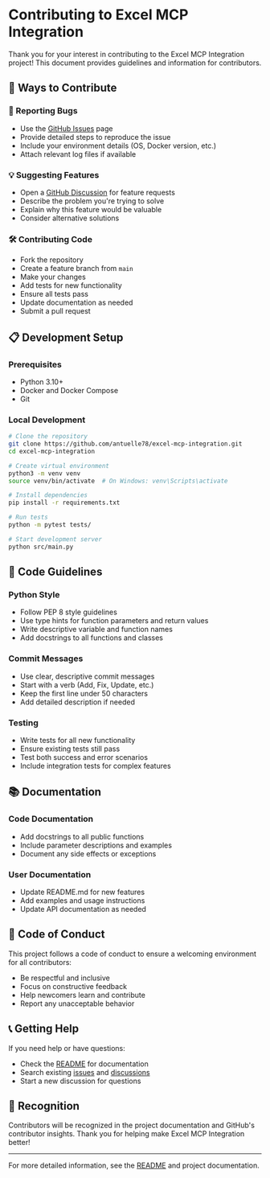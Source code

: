 # Contributing to Excel MCP Integration

Thank you for your interest in contributing to the Excel MCP Integration project! This document provides guidelines and information for contributors.

## 🚀 Ways to Contribute

### 🐛 Reporting Bugs
- Use the [GitHub Issues](https://github.com/antuelle78/excel-mcp-integration/issues) page
- Provide detailed steps to reproduce the issue
- Include your environment details (OS, Docker version, etc.)
- Attach relevant log files if available

### 💡 Suggesting Features
- Open a [GitHub Discussion](https://github.com/antuelle78/excel-mcp-integration/discussions) for feature requests
- Describe the problem you're trying to solve
- Explain why this feature would be valuable
- Consider alternative solutions

### 🛠️ Contributing Code
- Fork the repository
- Create a feature branch from `main`
- Make your changes
- Add tests for new functionality
- Ensure all tests pass
- Update documentation as needed
- Submit a pull request

## 📋 Development Setup

### Prerequisites
- Python 3.10+
- Docker and Docker Compose
- Git

### Local Development
```bash
# Clone the repository
git clone https://github.com/antuelle78/excel-mcp-integration.git
cd excel-mcp-integration

# Create virtual environment
python3 -m venv venv
source venv/bin/activate  # On Windows: venv\Scripts\activate

# Install dependencies
pip install -r requirements.txt

# Run tests
python -m pytest tests/

# Start development server
python src/main.py
```

## 📝 Code Guidelines

### Python Style
- Follow PEP 8 style guidelines
- Use type hints for function parameters and return values
- Write descriptive variable and function names
- Add docstrings to all functions and classes

### Commit Messages
- Use clear, descriptive commit messages
- Start with a verb (Add, Fix, Update, etc.)
- Keep the first line under 50 characters
- Add detailed description if needed

### Testing
- Write tests for all new functionality
- Ensure existing tests still pass
- Test both success and error scenarios
- Include integration tests for complex features

## 📚 Documentation

### Code Documentation
- Add docstrings to all public functions
- Include parameter descriptions and examples
- Document any side effects or exceptions

### User Documentation
- Update README.md for new features
- Add examples and usage instructions
- Update API documentation as needed

## 🤝 Code of Conduct

This project follows a code of conduct to ensure a welcoming environment for all contributors:

- Be respectful and inclusive
- Focus on constructive feedback
- Help newcomers learn and contribute
- Report any unacceptable behavior

## 📞 Getting Help

If you need help or have questions:
- Check the [README](https://github.com/antuelle78/excel-mcp-integration/blob/main/README.md) for documentation
- Search existing [issues](https://github.com/antuelle78/excel-mcp-integration/issues) and [discussions](https://github.com/antuelle78/excel-mcp-integration/discussions)
- Start a new discussion for questions

## 🙏 Recognition

Contributors will be recognized in the project documentation and GitHub's contributor insights. Thank you for helping make Excel MCP Integration better!

---

For more detailed information, see the [README](https://github.com/antuelle78/excel-mcp-integration/blob/main/README.md) and project documentation.